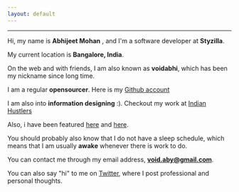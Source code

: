 ```yaml
---
layout: default
---
```


<hr/>

Hi, my name is **Abhijeet Mohan** , and I'm a software developer at **Styzilla**.

My current location is **Bangalore, India**.

On the web and with friends, I am also known as **voidabhi**, which has been my nickname since long time.

I am a regular **opensourcer**. Here is my [Github account](https://github.com/voidabhi)

I am also into **information designing** :). Checkout my work at [Indian Hustlers](http://www.indianhustlers.com)

Also, i have been featured [here](http://www.miet.ac.in/image/iipc-best-it-project.pdf) and [here](http://blog.venturesity.com/hackathon-diaries-stayzilla).

You should probably also know that I do not have a sleep schedule, which means that I am usually **awake** whenever there is work to do.

You can contact me through my email address, **void.aby@gmail.com**.

You can also say "hi" to me on [Twitter](https://twitter.com/voidabhi), where I post professional and personal thoughts.

